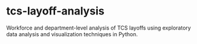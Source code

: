 # tcs-layoff-analysis
Workforce and department-level analysis of TCS layoffs using exploratory data analysis and visualization techniques in Python.
